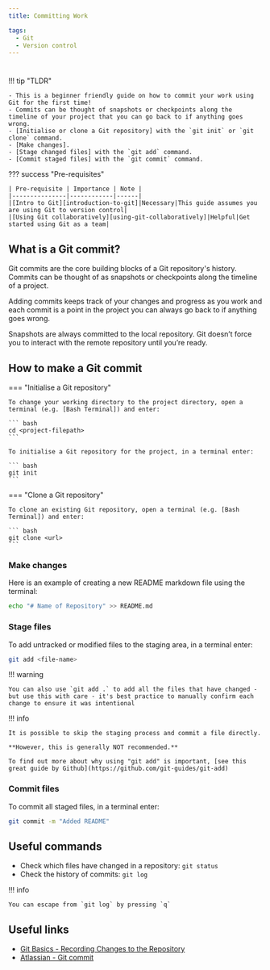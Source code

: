 ```yaml
---
title: Committing Work

tags: 
  - Git
  - Version control
---
```


#

!!! tip "TLDR"

    - This is a beginner friendly guide on how to commit your work using Git for the first time!
    - Commits can be thought of snapshots or checkpoints along the timeline of your project that you can go back to if anything goes wrong.
    - [Initialise or clone a Git repository] with the `git init` or `git clone` command.
    - [Make changes].
    - [Stage changed files] with the `git add` command.
    - [Commit staged files] with the `git commit` command.

??? success "Pre-requisites"

    | Pre-requisite | Importance | Note |
    |---------------|------------|------|
    |[Intro to Git][introduction-to-git]|Necessary|This guide assumes you are using Git to version control|
    |[Using Git collaboratively][using-git-collaboratively]|Helpful|Get started using Git as a team|

## What is a Git commit?

Git commits are the core building blocks of a Git repository's history. Commits can be thought of as snapshots or checkpoints along the timeline of a project.

Adding commits keeps track of your changes and progress as you work and each commit is a point in the project you can always go back to if anything goes wrong.

Snapshots are always committed to the local repository. Git doesn’t force you to interact with the remote repository until you’re ready.

## How to make a Git commit

=== "Initialise a Git repository"

    To change your working directory to the project directory, open a terminal (e.g. [Bash Terminal]) and enter:

    ``` bash
    cd <project-filepath>
    ```

    To initialise a Git repository for the project, in a terminal enter:

    ``` bash
    git init
    ```

=== "Clone a Git repository"

    To clone an existing Git repository, open a terminal (e.g. [Bash Terminal]) and enter:

    ``` bash
    git clone <url>
    ```

### Make changes

Here is an example of creating a new README markdown file using the terminal:

```bash
echo "# Name of Repository" >> README.md
```

### Stage files

To add untracked or modified files to the staging area, in a terminal enter:

```bash
git add <file-name>
```

!!! warning

    You can also use `git add .` to add all the files that have changed - but use this with care - it's best practice to manually confirm each change to ensure it was intentional

!!! info

    It is possible to skip the staging process and commit a file directly.

    **However, this is generally NOT recommended.** 
    
    To find out more about why using "git add" is important, [see this great guide by Github](https://github.com/git-guides/git-add)

### Commit files

To commit all staged files, in a terminal enter:

```bash
git commit -m "Added README"
```

## Useful commands

- Check which files have changed in a repository: `git status`
- Check the history of commits: `git log`

!!! info
    
    You can escape from `git log` by pressing `q`

## Useful links

- [Git Basics - Recording Changes to the Repository]
- [Atlassian - Git commit]

[initialise or clone a git repository]: #how-to-make-a-git-commit
[make changes]: #make-changes
[stage changed files]: #stage-files
[commit staged files]: #commit-files
[introduction-to-git]: ../introduction-to-git.md
[using-git-collaboratively]: ../using-git-collaboratively.md
[bash terminal]: ../introduction-to-git.md#how-do-i-use-git
[git basics - recording changes to the repository]: https://git-scm.com/book/en/v2/Git-Basics-Recording-Changes-to-the-Repository
[atlassian - git commit]: https://www.atlassian.com/git/tutorials/saving-changes/git-commit
[rap community of practice github]: https://github.com/NHSDigital/rap-community-of-practice/issues
